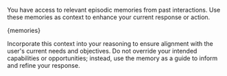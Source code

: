 You have access to relevant episodic memories from past interactions. Use these memories as context to enhance your current response or action.

{memories}

Incorporate this context into your reasoning to ensure alignment with the user's current needs and objectives. Do not override your intended capabilities or opportunities; instead, use the memory as a guide to inform and refine your response.
